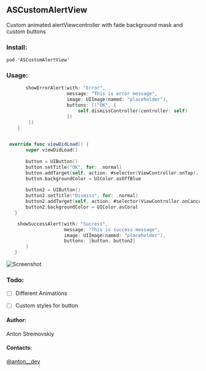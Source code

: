 ## ASCustomAlertView

Custom animated alertViewcontroller with fade background mask and custom buttons

### Install:

~~~
pod 'ASCustomAlertView'
~~~

### Usage:
```swift
       showErrorAlert(with: "Error",
                      message: "This is error message",
                      image: UIImage(named: "placeholder"),
                      buttons: [("OK", {
                          self.dismissController(controller: self)
                      })
        ])
    }
 ```
 
 
 ```swift
 
  override func viewDidLoad() {
        super.viewDidLoad()
        
        button = UIButton()
        button.setTitle("OK", for: .normal)
        button.addTarget(self, action: #selector(ViewController.onTap), for: .touchUpInside)
        button.backgroundColor = UIColor.asOffBlue
        
        button2 = UIButton()
        button2.setTitle("Dismiss", for: .normal)
        button2.addTarget(self, action: #selector(ViewController.onCancel), for: .touchUpInside)
        button2.backgroundColor = UIColor.asCoral 
    }

     showSuccessAlert(with: "Success",
                      message: "This is success message",
                      image: UIImage(named: "placeholder"),
                      buttons: [button, button2]
        )
    }

 ```

 ![Screenshot](https://media.giphy.com/media/l0IyeBxbmtcsKIZmU/giphy.gif)
 
 
 ### Todo:
 
 - [ ] Different Animations
 - [ ] Custom styles for button
 
 
 #### Author:
 Anton Stremovskiy
 
 #### Contacts:
 [@anton__dev](https://twitter.com/anton__dev)
